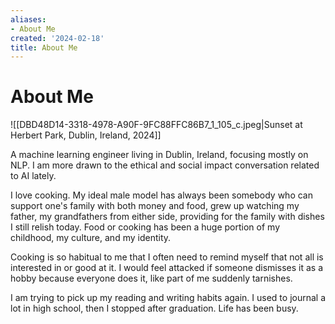 ```yaml
---
aliases:
- About Me
created: '2024-02-18'
title: About Me
---
```


# About Me

![[DBD48D14-3318-4978-A90F-9FC88FFC86B7_1_105_c.jpeg|Sunset at Herbert Park, Dublin, Ireland, 2024]]

A machine learning engineer living in Dublin, Ireland, focusing mostly on NLP. I am more drawn to the ethical and social impact conversation related to AI lately.

I love cooking. My ideal male model has always been somebody who can support one's family with both money and food, grew up watching my father, my grandfathers from either side, providing for the family with dishes I still relish today. Food or cooking has been a huge portion of my childhood, my culture, and my identity.

Cooking is so habitual to me that I often need to remind myself that not all is interested in or good at it. I would feel attacked if someone dismisses it as a hobby because everyone does it, like part of me suddenly tarnishes.

I am trying to pick up my reading and writing habits again. I used to journal a lot in high school, then I stopped after graduation. Life has been busy.